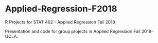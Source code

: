 # Applied-Regression-F2018
R Projects for STAT 402 - Applied Regression Fall 2018

Presentation and code for group projects in Applied Regression Fall 2018- UCLA.
